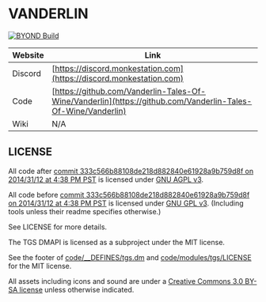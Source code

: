 # VANDERLIN

[![BYOND Build](https://github.com/Vanderlin-Tales-Of-Wine/Vanderlin/actions/workflows/ci_suite.yml/badge.svg)](https://github.com/Vanderlin-Tales-Of-Wine/Vanderlin/actions/workflows/ci_suite.yml)

| Website                   | Link                                           |
|---------------------------|------------------------------------------------|
| Discord | [https://discord.monkestation.com](https://discord.monkestation.com) |
| Code    | [https://github.com/Vanderlin-Tales-Of-Wine/Vanderlin](https://github.com/Vanderlin-Tales-Of-Wine/Vanderlin)    |
| Wiki    | N/A |

## LICENSE

All code after [commit 333c566b88108de218d882840e61928a9b759d8f on 2014/31/12 at 4:38 PM PST](https://github.com/tgstation/tgstation/commit/333c566b88108de218d882840e61928a9b759d8f) is licensed under [GNU AGPL v3](https://www.gnu.org/licenses/agpl-3.0.html).

All code before [commit 333c566b88108de218d882840e61928a9b759d8f on 2014/31/12 at 4:38 PM PST](https://github.com/tgstation/tgstation/commit/333c566b88108de218d882840e61928a9b759d8f) is licensed under [GNU GPL v3](https://www.gnu.org/licenses/gpl-3.0.html).
(Including tools unless their readme specifies otherwise.)

See LICENSE for more details.

The TGS DMAPI is licensed as a subproject under the MIT license.

See the footer of [code/__DEFINES/tgs.dm](./code/__DEFINES/tgs.dm) and [code/modules/tgs/LICENSE](./code/modules/tgs/LICENSE) for the MIT license.

All assets including icons and sound are under a [Creative Commons 3.0 BY-SA license](https://creativecommons.org/licenses/by-sa/3.0/) unless otherwise indicated.
